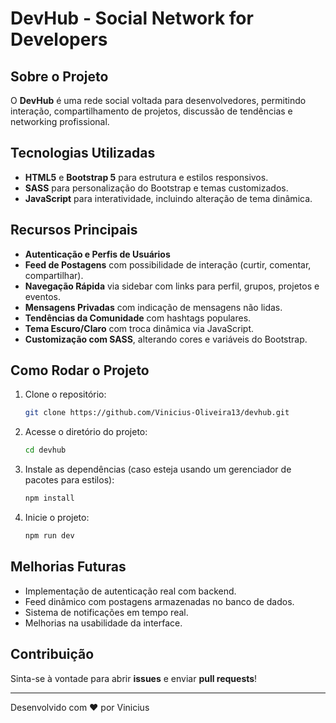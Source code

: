 # DevHub - Social Network for Developers

## Sobre o Projeto
O **DevHub** é uma rede social voltada para desenvolvedores, permitindo interação, compartilhamento de projetos, discussão de tendências e networking profissional.

## Tecnologias Utilizadas
- **HTML5** e **Bootstrap 5** para estrutura e estilos responsivos.
- **SASS** para personalização do Bootstrap e temas customizados.
- **JavaScript** para interatividade, incluindo alteração de tema dinâmica.

## Recursos Principais
- **Autenticação e Perfis de Usuários**
- **Feed de Postagens** com possibilidade de interação (curtir, comentar, compartilhar).
- **Navegação Rápida** via sidebar com links para perfil, grupos, projetos e eventos.
- **Mensagens Privadas** com indicação de mensagens não lidas.
- **Tendências da Comunidade** com hashtags populares.
- **Tema Escuro/Claro** com troca dinâmica via JavaScript.
- **Customização com SASS**, alterando cores e variáveis do Bootstrap.

## Como Rodar o Projeto
1. Clone o repositório:
   ```sh
   git clone https://github.com/Vinicius-Oliveira13/devhub.git
   ```
2. Acesse o diretório do projeto:
   ```sh
   cd devhub
   ```
3. Instale as dependências (caso esteja usando um gerenciador de pacotes para estilos):
   ```sh
   npm install
   ```
4. Inicie o projeto:
   ```sh
   npm run dev
   ```

## Melhorias Futuras
- Implementação de autenticação real com backend.
- Feed dinâmico com postagens armazenadas no banco de dados.
- Sistema de notificações em tempo real.
- Melhorias na usabilidade da interface.

## Contribuição
Sinta-se à vontade para abrir **issues** e enviar **pull requests**!

---
Desenvolvido com ❤️ por Vinicius

